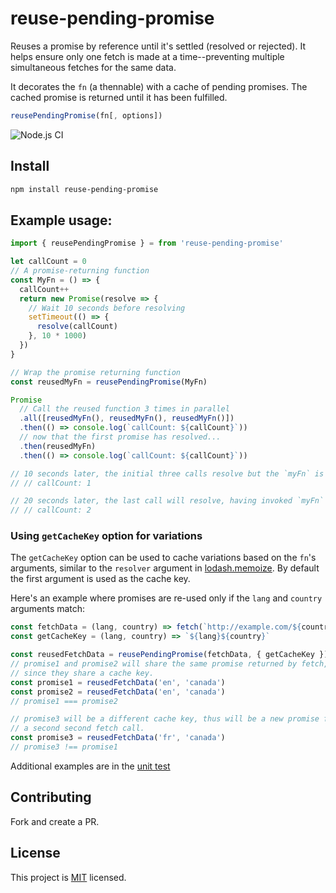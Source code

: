 # reuse-pending-promise

Reuses a promise by reference until it's settled (resolved or rejected).
It helps ensure only one fetch is made at a time--preventing
multiple simultaneous fetches for the same data.

It decorates the `fn` (a thennable) with a cache of pending promises.
The cached promise is returned until it has been fulfilled.

```javascript
reusePendingPromise(fn[, options])
```

![Node.js CI](https://github.com/twalker/reuse-pending-promise/workflows/Node.js%20CI/badge.svg)

## Install

```sh
npm install reuse-pending-promise
```

## Example usage:
```javascript
import { reusePendingPromise } = from 'reuse-pending-promise'

let callCount = 0
// A promise-returning function
const MyFn = () => {
  callCount++
  return new Promise(resolve => {
    // Wait 10 seconds before resolving
    setTimeout(() => {
      resolve(callCount)
    }, 10 * 1000)
  })
}

// Wrap the promise returning function
const reusedMyFn = reusePendingPromise(MyFn)

Promise
  // Call the reused function 3 times in parallel
  .all([reusedMyFn(), reusedMyFn(), reusedMyFn()])
  .then(() => console.log(`callCount: ${callCount}`))
  // now that the first promise has resolved...
  .then(reusedMyFn)
  .then(() => console.log(`callCount: ${callCount}`))

// 10 seconds later, the initial three calls resolve but the `myFn` is only invoked once:
// // callCount: 1

// 20 seconds later, the last call will resolve, having invoked `myFn` a second time.
// // callCount: 2
```
### Using `getCacheKey` option for variations
The `getCacheKey` option can be used to cache variations based on the `fn`'s arguments, similar to the `resolver`
argument in [lodash.memoize](https://lodash.com/docs/4.17.11#memoize).
By default the first argument is used as the cache key.

Here's an example where promises are re-used only if the `lang` and `country` arguments match:

```javascript
const fetchData = (lang, country) => fetch(`http://example.com/${country}/${lang}`)
const getCacheKey = (lang, country) => `${lang}${country}`

const reusedFetchData = reusePendingPromise(fetchData, { getCacheKey })
// promise1 and promise2 will share the same promise returned by fetch,
// since they share a cache key.
const promise1 = reusedFetchData('en', 'canada')
const promise2 = reusedFetchData('en', 'canada')
// promise1 === promise2

// promise3 will be a different cache key, thus will be a new promise for
// a second second fetch call.
const promise3 = reusedFetchData('fr', 'canada')
// promise3 !== promise1
```

Additional examples are in the [unit test](./test/reuse-pending-promise.test.js)

## Contributing
Fork and create a PR.

## License

This project is [MIT](https://github.com/twalker/reuse-pending-promise/blob/master/LICENSE) licensed.
